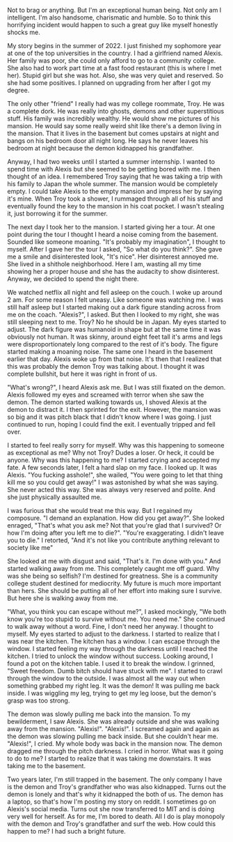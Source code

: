 Not to brag or anything. But I'm an exceptional human being. Not only am I intelligent. I'm also handsome, charismatic and humble. So to think this horrifying incident would happen to such a great guy like myself honestly shocks me.

My story begins in the summer of 2022. I just finished my sophomore year at one of the top universities in the country. I had a girlfriend named Alexis. Her family was poor, she could only afford to go to a community college. She also had to work part time at a fast food restaurant (this is where I met her). Stupid girl but she was hot. Also, she was very quiet and reserved. So she had some positives. I planned on upgrading from her after I got my degree.

The only other "friend" I really had was my college roommate, Troy. He was a complete dork. He was really into ghosts, demons and other superstitious stuff. His family was incredibly wealthy. He would show me pictures of his mansion. He would say some really weird shit like there's a demon living in the mansion. That it lives in the basement but comes upstairs at night and bangs on his bedroom door all night long. He says he never leaves his bedroom at night because the demon kidnapped his grandfather.

Anyway, I had two weeks until I started a summer internship. I wanted to spend time with Alexis but she seemed to be getting bored with me. I then thought of an idea.  I remembered Troy saying that he was taking a trip with his family to Japan the whole summer. The mansion would be completely empty. I could take Alexis to the empty mansion and impress her by saying it's mine. When Troy took a shower, I rummaged through all of his stuff and eventually found the key to the mansion in his coat pocket. I wasn't stealing it, just borrowing it for the summer.

The next day I took her to the mansion. I started giving her a tour. At one point during the tour I thought I heard a noise coming from the basement. Sounded like someone moaning. "It's probably my imagination", I thought to myself. After I gave her the tour I asked, "So what do you think?". She gave me a smile and disinterested look, "It's nice". Her disinterest annoyed me. She lived in a shithole neighborhood. Here I am, wasting all my time showing her a proper house and she has the audacity to show disinterest. Anyway, we decided to spend the night there.

We watched netflix all night and fell asleep on the couch. I woke up around 2 am. For some reason I felt uneasy. Like someone was watching me. I was still half asleep but I started making out a dark figure standing across from me on the coach. "Alexis?", I asked. But then I looked to my right, she was still sleeping next to me. Troy? No he should be in Japan. My eyes started to adjust. The dark figure was humanoid in shape but at the same time it was obviously not human. It was skinny, around eight feet tall it's arms and legs were disproportionately long compared to the rest of it's body. The figure started making a moaning noise. The same one I heard in the basement earlier that day. Alexis woke up from that noise. It's then that I realized that this was probably the demon Troy was talking about. I thought it was complete bullshit, but here it was right in front of us.

"What's wrong?", I heard Alexis ask me. But I was still fixated on the demon. Alexis followed my eyes and screamed with terror when she saw the demon. The demon started walking towards us, I shoved Alexis at the demon to distract it. I then sprinted for the exit. However, the mansion was so big and it was pitch black that I didn't know where I was going. I just continued to run, hoping I could find the exit. I eventually tripped and fell over.

I started to feel really sorry for myself. Why was this happening to someone as exceptional as me? Why not Troy? Dudes a loser. Or heck, it could be anyone. Why was this happening to me? I started crying and accepted my fate. A few seconds later, I felt a hard slap on my face. I looked up. It was Alexis. "You fucking asshole!", she wailed, "You were going to let that thing kill me so you could get away!" I was astonished by what she was saying. She never acted this way. She was always very reserved and polite. And she just physically assaulted me.

I was furious that she would treat me this way. But I regained my composure. "I demand an explanation. How did you get away?". She looked enraged, "That's what you ask me? Not that you're glad that I survived? Or how I'm doing after you left me to die?". "You're exaggerating. I didn't leave you to die." I retorted, "And it's not like you contribute anything relevant to society like me"

She looked at me with disgust and said, "That's it. I'm done with you." And started walking away from me. This completely caught me off guard. Why was she being so selfish? I'm destined for greatness. She is a community college student destined for mediocrity. My future is much more important than hers. She should be putting all of her effort into making sure I survive. But here she is walking away from me.

"What, you think you can escape without me?", I asked mockingly, "We both know you're too stupid to survive without me. You need me." She continued to walk away without a word. Fine, I don't need her anyway. I thought to myself. My eyes started to adjust to the darkness. I started to realize that I was near the kitchen. The kitchen has a window. I can escape through the window. I started feeling my way through the darkness until I reached the kitchen. I tried to unlock the window without success. Looking around, I found a pot on the kitchen table. I used it to break the window. I grinned, "Sweet freedom. Dumb bitch should have stuck with me". I started to crawl through the window to the outside. I was almost all the way out when something grabbed my right leg. It was the demon! It was pulling me back inside. I was wiggling my leg, trying to get my leg loose, but the demon's grasp was too strong.

The demon was slowly pulling me back into the mansion. To my bewilderment, I saw Alexis. She was already outside and she was walking away from the mansion. "Alexis!". "Alexis!". I screamed again and again as the demon was slowing pulling me back inside. But she couldn't hear me. "Alexis!", I cried. My whole body was back in the mansion now. The demon dragged me through the pitch darkness. I cried in horror. What was it going to do to me? I started to realize that it was taking me downstairs. It was taking me to the basement.

Two years later, I'm still trapped in the basement. The only company I have is the demon and Troy's grandfather who was also kidnapped. Turns out the demon is lonely and that's why it kidnapped the both of us. The demon has a laptop, so that's how I'm posting my story on reddit. I sometimes go on Alexis's social media. Turns out she now transferred to MIT and is doing very well for herself. As for me, I'm bored to death. All I do is play monopoly with the demon and Troy's grandfather and surf the web. How could this happen to me? I had such a bright future.